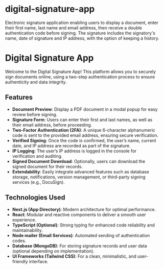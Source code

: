 # digital-signature-app
Electronic signature application enabling users to display a document, enter their first name, last name and email address, then receive a double authentication code before signing. The signature includes the signatory's name, date of signature and IP address, with the option of keeping a history.

# Digital Signature App

Welcome to the Digital Signature App! This platform allows you to securely sign documents online, using a two-step authentication process to ensure authenticity and data integrity.

## Features

- **Document Preview**: Display a PDF document in a modal popup for easy review before signing.
- **Signature Form**: Users can enter their first and last names, as well as their email address, before proceeding.
- **Two-Factor Authentication (2FA)**: A unique 6-character alphanumeric code is sent to the provided email address, ensuring secure verification.
- **Verified Signing**: Once the code is confirmed, the user’s name, current date, and IP address are recorded as part of the signature.
- **IP Logging**: The user’s IP address is logged in the console for verification and auditing.
- **Signed Document Download**: Optionally, users can download the signed document for their records.
- **Extendability**: Easily integrate advanced features such as database storage, notifications, version management, or third-party signing services (e.g., DocuSign).

## Technologies Used

- **Next.js (App Directory)**: Modern architecture for optimal performance.
- **React**: Modular and reactive components to deliver a smooth user experience.
- **TypeScript (Optional)**: Strong typing for enhanced code reliability and maintainability.
- **Node mailer (Email Services)**: Automated sending of authentication codes.
- **Database (MongoDB)**: For storing signature records and user data (optional depending on implementation).
- **UI Frameworks (Tailwind CSS)**: For a clean, minimalistic, and user-friendly interface.

